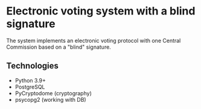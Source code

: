 # Electronic voting system with a blind signature

The system implements an electronic voting protocol with one Central Commission based on a "blind" signature.

## Technologies
- Python 3.9+
- PostgreSQL
- PyCryptodome (cryptography)
- psycopg2 (working with DB)
